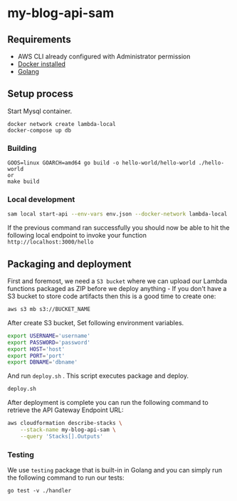 # my-blog-api-sam

## Requirements

* AWS CLI already configured with Administrator permission
* [Docker installed](https://www.docker.com/community-edition)
* [Golang](https://golang.org)

## Setup process

Start Mysql container.

```shell
docker network create lambda-local
docker-compose up db
```

### Building

```shell
GOOS=linux GOARCH=amd64 go build -o hello-world/hello-world ./hello-world
or
make build
```

### Local development

```bash
sam local start-api --env-vars env.json --docker-network lambda-local
```

If the previous command ran successfully you should now be able to hit the following local endpoint to invoke your function `http://localhost:3000/hello`

## Packaging and deployment

First and foremost, we need a `S3 bucket` where we can upload our Lambda functions packaged as ZIP before we deploy anything - If you don't have a S3 bucket to store code artifacts then this is a good time to create one:

```bash
aws s3 mb s3://BUCKET_NAME
```

After create S3 bucket, Set following environment variables.

```bash
export USERNAME='username'
export PASSWORD='password'
export HOST='host'
export PORT='port'
export DBNAME='dbname'
```

And run `deploy.sh` . This script executes package and deploy.

```bash
deploy.sh
```

After deployment is complete you can run the following command to retrieve the API Gateway Endpoint URL:

```bash
aws cloudformation describe-stacks \
    --stack-name my-blog-api-sam \
    --query 'Stacks[].Outputs'
``` 

### Testing

We use `testing` package that is built-in in Golang and you can simply run the following command to run our tests:

```shell
go test -v ./handler
```
